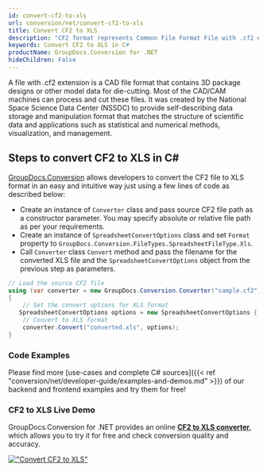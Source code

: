 ```yaml
---
id: convert-cf2-to-xls
url: conversion/net/convert-cf2-to-xls
title: Convert CF2 to XLS
description: "CF2 format represents Common File Format File with .cf2 extension. Learn how to convert CF2 to XLS file programmatically in C# language using GroupDocs.Conversion for .NET library."
keywords: Convert CF2 to XLS in C#
productName: GroupDocs.Conversion for .NET
hideChildren: False
---
```


A file with .cf2 extension is a CAD file format that contains 3D package designs or other model data for die-cutting. Most of the CAD/CAM machines can process and cut these files. It was created by the National Space Science Data Center (NSSDC) to provide self-describing data storage and manipulation format that matches the structure of scientific data and applications such as statistical and numerical methods, visualization, and management. 

## Steps to convert CF2 to XLS in C#

[GroupDocs.Conversion](https://products.groupdocs.com/conversion/net) allows developers to convert the CF2 file to XLS format in an easy and intuitive way just using a few lines of code as described below:

* Create an instance of `Converter` class and pass source CF2 file path as a constructor parameter. You may specify absolute or relative file path as per your requirements. 
* Create an instance of `SpreadsheetConvertOptions` class and set `Format` property to `GroupDocs.Conversion.FileTypes.SpreadsheetFileType.Xls`.
* Call `Converter` class `Convert` method and pass the filename for the converted XLS file and the `SpreadsheetConvertOptions` object from the previous step as parameters.

```csharp
// Load the source CF2 file
using (var converter = new GroupDocs.Conversion.Converter("sample.cf2"))
{
    // Set the convert options for XLS format
   SpreadsheetConvertOptions options = new SpreadsheetConvertOptions { Format = GroupDocs.Conversion.FileTypes.SpreadsheetFileType.Xls };
    // Convert to XLS format
    converter.Convert("converted.xls", options);
}
```

### Code Examples

Please find more [use-cases and complete C# sources]({{< ref "conversion/net/developer-guide/examples-and-demos.md" >}}) of our backend and frontend examples and try them for free!

### CF2 to XLS Live Demo

GroupDocs.Conversion for .NET provides an online [**CF2 to XLS converter**](https://products.groupdocs.app/conversion/cf2-to-xls), which allows you to try it for free and check conversion quality and accuracy.

[!["Convert CF2 to XLS"](conversion/net/images/convert-to-xls/convert-cf2-to-xls.png)](https://products.groupdocs.app/conversion/cf2-to-xls)
